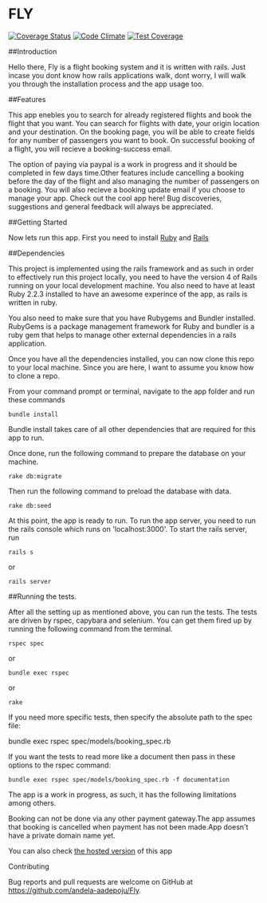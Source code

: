 # FLY
[![Coverage Status](https://coveralls.io/repos/andela-aadepoju/Fly/badge.svg?branch=master&service=github)](https://coveralls.io/github/andela-aadepoju/Fly?branch=master) [![Code Climate](https://codeclimate.com/github/andela-aadepoju/Fly/badges/gpa.svg)](https://codeclimate.com/github/andela-aadepoju/Fly) [![Test Coverage](https://codeclimate.com/github/andela-aadepoju/Fly/badges/coverage.svg)](https://codeclimate.com/github/andela-aadepoju/Fly/coverage)


##Introduction

Hello there, Fly is a flight booking system and it is written with rails. Just incase you dont know how rails applications walk, dont worry, I will walk you through the installation process and the app usage too.

##Features

This app enebles you to search for already registered flights and book the flight that you want. You can search for flights with date, your origin location and your destination. On the booking page, you will be able to create fields for any number of passengers you want to book. On successful booking of a flight, you will recieve a booking-success email. 

The option of paying via paypal is a work in progress and it should be completed in few days time.Other features include cancelling a booking before the day of the flight and also managing the number of passengers on a booking. You will also recieve a booking update email if you choose to manage your app. Check out the cool app here! Bug discoveries, suggestions and general feedback will always be appreciated.

##Getting Started

Now lets run this app. First you need to install <a href="https://www.ruby-lang.org" target ="blank">Ruby</a>  and <a href="http://rubyonrails.org/" target="blank">Rails</a>

##Dependencies

This project is implemented using the rails framework and as such in order to effectively run this project locally, you need to have the version 4 of Rails running on your local development machine. You also need to have at least Ruby 2.2.3 installed to have an awesome experince of the app, as rails is written in ruby.


You also need to make sure that you have Rubygems and Bundler installed. RubyGems is a package management framework for Ruby and bundler is a ruby gem that helps to manage other external dependencies in a rails application.

Once you have all the dependencies installed, you can now clone this repo to your local machine. Since you are here, I want to assume you know how to clone a repo.

From your command prompt or terminal, navigate to the app folder and run these commands
```
bundle install 
```
Bundle install takes care of all other dependencies that are required for this app to run. 

Once done, run the following command to prepare the database on your machine.
```
rake db:migrate
```
Then run the following command to preload the database with data.
```
rake db:seed
```
At this point, the app is ready to run. To run the app server, you need to run the rails console which runs on 'localhost:3000'. To start the rails server, run
```
rails s 
```
or 
```
rails server
```

##Running the tests.

After all the setting up as mentioned above, you can run the tests. The tests are driven by rspec, capybara and selenium. You can get them fired up by running the following command from the terminal.
```
rspec spec
```
or
```
bundle exec rspec
```
or
```
rake
```
If you need more specific tests, then specify the absolute path to the spec file:

bundle exec rspec spec/models/booking_spec.rb

If you want the tests to read more like a document then pass in these options to the rspec command:
```
bundle exec rspec spec/models/booking_spec.rb -f documentation
```	

The app is a work in progress, as such, it has the following limitations among others.

Booking can not be done via any other payment gateway.The app assumes that booking is cancelled when payment has not been made.App doesn't have a private domain name yet.

You can also check <a href="https://fly.herokuapp.com" target="blank">the hosted version</a> of this app

Contributing

Bug reports and pull requests are welcome on GitHub at https://github.com/andela-aadepoju/Fly. 

